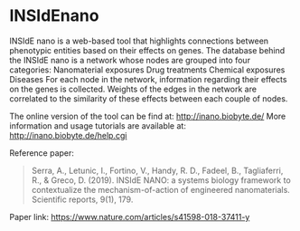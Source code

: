 # INSIdEnano
INSIdE nano is a web-based tool that highlights connections between phenotypic entities based on their effects on genes. The database behind the INSIdE nano is a network whose nodes are grouped into four categories:  Nanomaterial exposures Drug treatments Chemical exposures Diseases For each node in the network, information regarding their effects on the genes is collected. Weights of the edges in the network are correlated to the similarity of these effects between each couple of nodes.

The online version of the tool can be find at: http://inano.biobyte.de/
More information and usage tutorials are available at: http://inano.biobyte.de/help.cgi

Reference paper: 

> Serra, A., Letunic, I., Fortino, V., Handy, R. D., Fadeel, B., Tagliaferri, R., & Greco, D. (2019). INSIdE NANO: a systems biology framework to contextualize the mechanism-of-action of engineered nanomaterials. Scientific reports, 9(1), 179.

Paper link: https://www.nature.com/articles/s41598-018-37411-y


